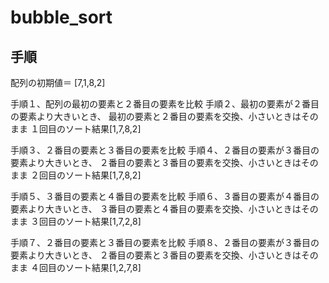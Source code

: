 # bubble_sort

## 手順

配列の初期値＝ [7,1,8,2]

手順１、配列の最初の要素と２番目の要素を比較
手順２、最初の要素が２番目の要素より大きいとき、
最初の要素と２番目の要素を交換、小さいときはそのまま
１回目のソート結果[1,7,8,2]

手順３、２番目の要素と３番目の要素を比較
手順４、２番目の要素が３番目の要素より大きいとき、
２番目の要素と３番目の要素を交換、小さいときはそのまま
２回目のソート結果[1,7,8,2]

手順５、３番目の要素と４番目の要素を比較
手順６、３番目の要素が４番目の要素より大きいとき、
３番目の要素と４番目の要素を交換、小さいときはそのまま
３回目のソート結果[1,7,2,8]

手順７、２番目の要素と３番目の要素を比較
手順８、２番目の要素が３番目の要素より大きいとき、
２番目の要素と３番目の要素を交換、小さいときはそのまま
４回目のソート結果[1,2,7,8]


